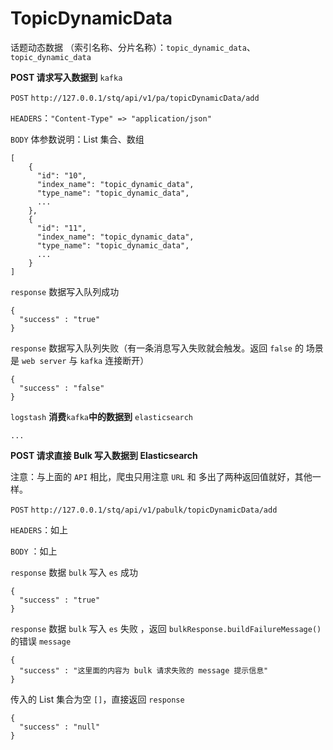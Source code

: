 # TopicDynamicData

话题动态数据 （索引名称、分片名称）：`topic_dynamic_data`、`topic_dynamic_data`

**POST 请求写入数据到** `kafka`

`POST` `http://127.0.0.1/stq/api/v1/pa/topicDynamicData/add`

`HEADERS`：`"Content-Type" => "application/json"`

`BODY` 体参数说明：List 集合、数组

```text
[
    {
      "id": "10",
      "index_name": "topic_dynamic_data",
      "type_name": "topic_dynamic_data",
      ...
    },
    {
      "id": "11",
      "index_name": "topic_dynamic_data",
      "type_name": "topic_dynamic_data",
      ...
    }
]
```

`response` 数据写入队列成功

```text
{
  "success" : "true"
}
```

`response` 数据写入队列失败（有一条消息写入失败就会触发。返回 `false` 的 场景是 `web server` 与 `kafka` 连接断开）

```text
{
  "success" : "false"
}
```

`logstash` **消费**`kafka`**中的数据到** `elasticsearch`

```text
...
```

**POST 请求直接 Bulk 写入数据到 Elasticsearch**

注意：与上面的 `API` 相比，爬虫只用注意 `URL` 和 多出了两种返回值就好，其他一样。

`POST` `http://127.0.0.1/stq/api/v1/pabulk/topicDynamicData/add`

`HEADERS`：如上

`BODY` ：如上

`response` 数据 `bulk` 写入 `es` 成功

```text
{
  "success" : "true"
}
```

`response` 数据 `bulk` 写入 `es` 失败 ，返回 `bulkResponse.buildFailureMessage()` 的错误 `message`

```text
{
  "success" : "这里面的内容为 bulk 请求失败的 message 提示信息"
}
```

传入的 List 集合为空 `[]`，直接返回 `response`

```text
{
  "success" : "null"
}
```

